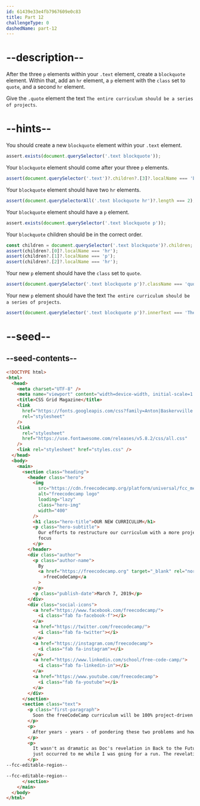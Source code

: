 ```yaml
---
id: 61439e33e4fb7967609e0c83
title: Part 12
challengeType: 0
dashedName: part-12
---
```


# --description--

After the three `p` elements within your `.text` element, create a `blockquote` element. Within that, add an `hr` element, a `p` element with the `class` set to `quote`, and a second `hr` element.

Give the `.quote` element the text `The entire curriculum should be a series of projects`.

# --hints--

You should create a new `blockquote` element within your `.text` element.

```js
assert.exists(document.querySelector('.text blockquote'));
```

Your `blockquote` element should come after your three `p` elements.

```js
assert(document.querySelector('.text')?.children?.[3]?.localName === 'blockquote');
```

Your `blockquote` element should have two `hr` elements.

```js
assert(document.querySelectorAll('.text blockquote hr')?.length === 2);
```

Your `blockquote` element should have a `p` element.

```js
assert.exists(document.querySelector('.text blockquote p'));
```

Your `blockquote` children should be in the correct order.

```js
const children = document.querySelector('.text blockquote')?.children;
assert(children?.[0]?.localName === 'hr');
assert(children?.[1]?.localName === 'p');
assert(children?.[2]?.localName === 'hr');
```

Your new `p` element should have the `class` set to `quote`.

```js
assert(document.querySelector('.text blockquote p')?.className === 'quote');
```

Your new `p` element should have the text `The entire curriculum should be a series of projects`.

```js
assert(document.querySelector('.text blockquote p')?.innerText === 'The entire curriculum should be a series of projects');
```

# --seed--

## --seed-contents--

```html
<!DOCTYPE html>
<html>
  <head>
    <meta charset="UTF-8" />
    <meta name="viewport" content="width=device-width, initial-scale=1.0" />
    <title>CSS Grid Magazine</title>
    <link
      href="https://fonts.googleapis.com/css?family=Anton|Baskervville|Raleway&display=swap"
      rel="stylesheet"
    />
    <link
      rel="stylesheet"
      href="https://use.fontawesome.com/releases/v5.8.2/css/all.css"
    />
    <link rel="stylesheet" href="styles.css" />
  </head>
  <body>
    <main>
      <section class="heading">
        <header class="hero">
          <img
            src="https://cdn.freecodecamp.org/platform/universal/fcc_meta_1920X1080-indigo.png"
            alt="freecodecamp logo"
            loading="lazy"
            class="hero-img"
            width="400"
          />
          <h1 class="hero-title">OUR NEW CURRICULUM</h1>
          <p class="hero-subtitle">
            Our efforts to restructure our curriculum with a more project-based
            focus
          </p>
        </header>
        <div class="author">
          <p class="author-name">
            By
            <a href="https://freecodecamp.org" target="_blank" rel="noreferrer"
              >freeCodeCamp</a
            >
          </p>
          <p class="publish-date">March 7, 2019</p>
        </div>
        <div class="social-icons">
          <a href="https://www.facebook.com/freecodecamp/">
            <i class="fab fa-facebook-f"></i>
          </a>
          <a href="https://twitter.com/freecodecamp/">
            <i class="fab fa-twitter"></i>
          </a>
          <a href="https://instagram.com/freecodecamp">
            <i class="fab fa-instagram"></i>
          </a>
          <a href="https://www.linkedin.com/school/free-code-camp/">
            <i class="fab fa-linkedin-in"></i>
          </a>
          <a href="https://www.youtube.com/freecodecamp">
            <i class="fab fa-youtube"></i>
          </a>
        </div>
      </section>
      <section class="text">
        <p class="first-paragraph">
          Soon the freeCodeCamp curriculum will be 100% project-driven learning. Instead of a series of coding challenges, you'll learn through building projects - step by step. Before we get into the details, let me emphasize: we are not changing the certifications. All 6 certifications will still have the same 5 required projects. We are only changing the optional coding challenges.
        </p>
        <p>
          After years - years - of pondering these two problems and how to solve them, I slipped, hit my head on the sink, and when I came to I had a revelation! A vision! A picture in my head! A picture of this! This is what makes time travel possible: the flux capacitor!
        </p>
        <p>
          It wasn't as dramatic as Doc's revelation in Back to the Future. It
          just occurred to me while I was going for a run. The revelation: the entire curriculum should be a series of projects. Instead of individual coding challenges, we'll just have projects, each with their own seamless series of tests. Each test gives you just enough information to figure out how to get it to pass. (And you can view hints if that isn't enough.)
        </p>
--fcc-editable-region--

--fcc-editable-region--
      </section>
    </main>
  </body>
</html>
```

```css

```
